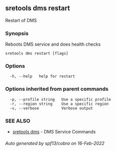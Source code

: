 ## sretools dms restart

Restart of DMS

### Synopsis

Reboots DMS service and does health checks

```
sretools dms restart [flags]
```

### Options

```
  -h, --help   help for restart
```

### Options inherited from parent commands

```
  -p, --profile string   Use a specific profile
  -r, --region string    Use a specific region
  -v, --verbose          Verbose output
```

### SEE ALSO

* [sretools dms](sretools_dms.md)	 - DMS Service Commands

###### Auto generated by spf13/cobra on 16-Feb-2022
